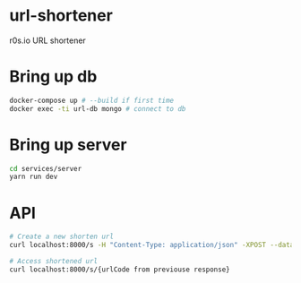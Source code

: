# url-shortener
r0s.io URL shortener

# Bring up db
```bash
docker-compose up # --build if first time
docker exec -ti url-db mongo # connect to db
```

# Bring up server
```bash
cd services/server
yarn run dev
```

# API
```bash
# Create a new shorten url
curl localhost:8000/s -H "Content-Type: application/json" -XPOST --data '{"originalUrl":"https://www.espn.com","shortBaseUrl":"https://r0s.io"}'

# Access shortened url
curl localhost:8000/s/{urlCode from previouse response}
```